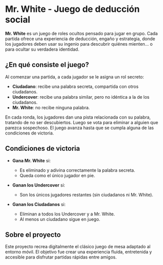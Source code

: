 # Mr. White - Juego de deducción social

**Mr. White** es un juego de roles ocultos pensado para jugar en grupo. Cada partida ofrece una experiencia de deducción, engaño y estrategia, donde los jugadores deben usar su ingenio para descubrir quiénes mienten... o para ocultar su verdadera identidad.

## ¿En qué consiste el juego?

Al comenzar una partida, a cada jugador se le asigna un rol secreto:

- **Ciudadano**: recibe una palabra secreta, compartida con otros ciudadanos.
- **Undercover**: recibe una palabra similar, pero no idéntica a la de los ciudadanos.
- **Mr. White**: no recibe ninguna palabra.

En cada ronda, los jugadores dan una pista relacionada con su palabra, tratando de no ser descubiertos. Luego se vota para eliminar a alguien que parezca sospechoso. El juego avanza hasta que se cumpla alguna de las condiciones de victoria.

## Condiciones de victoria

- **Gana Mr. White** si:
  - Es eliminado y adivina correctamente la palabra secreta.
  - Queda como el único jugador en pie.

- **Ganan los Undercover** si:
  - Son los únicos jugadores restantes (sin ciudadanos ni Mr. White).

- **Ganan los Ciudadanos** si:
  - Eliminan a todos los Undercover y a Mr. White.
  - Al menos un ciudadano sigue en juego.

## Sobre el proyecto

Este proyecto recrea digitalmente el clásico juego de mesa adaptado al entorno móvil. El objetivo fue crear una experiencia fluida, entretenida y accesible para disfrutar partidas rápidas entre amigos.


